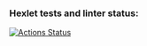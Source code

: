 ### Hexlet tests and linter status:
[![Actions Status](https://github.com/MoRgAn005/frontend-project-44/actions/workflows/hexlet-check.yml/badge.svg)](https://github.com/MoRgAn005/frontend-project-44/actions)